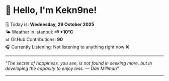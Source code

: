 # 👋 Hello, I'm Kekn9ne!

🗓️ Today is: **Wednesday, 29 October 2025**  
🌤️ Weather in Istanbul: **⛅️  +10°C**  
📊 GitHub Contributions: **90**  
🎧 Currently Listening: Not listening to anything right now ❌

---

_"The secret of happiness, you see, is not found in seeking more, but in developing the capacity to enjoy less. — *Dan Millman*"_

---
